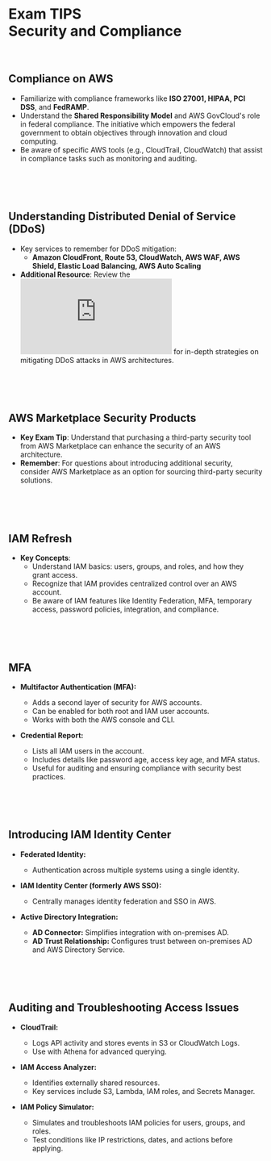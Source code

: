 # Exam TIPS<br>Security and Compliance

<br>

## Compliance on AWS
- Familiarize with compliance frameworks like **ISO 27001, HIPAA, PCI DSS**, and **FedRAMP**.
- Understand the **Shared Responsibility Model** and AWS GovCloud's role in federal compliance. The initiative which empowers the federal government to obtain objectives through innovation and cloud computing.
- Be aware of specific AWS tools (e.g., CloudTrail, CloudWatch) that assist in compliance tasks such as monitoring and auditing.

<br><br><br>

## Understanding Distributed Denial of Service (DDoS)
- Key services to remember for DDoS mitigation:
  - **Amazon CloudFront, Route 53, CloudWatch, AWS WAF, AWS Shield, Elastic Load Balancing, AWS Auto Scaling**
- **Additional Resource**: Review the ![AWS DDoS White Paper](https://docs.aws.amazon.com/pdfs/whitepapers/latest/aws-best-practices-ddos-resiliency/aws-best-practices-ddos-resiliency.pdf) for in-depth strategies on mitigating DDoS attacks in AWS architectures.

<br><br><br>

## AWS Marketplace Security Products
- **Key Exam Tip**: Understand that purchasing a third-party security tool from AWS Marketplace can enhance the security of an AWS architecture.
- **Remember**: For questions about introducing additional security, consider AWS Marketplace as an option for sourcing third-party security solutions.

<br><br><br>

## IAM Refresh
- **Key Concepts**:
  - Understand IAM basics: users, groups, and roles, and how they grant access.
  - Recognize that IAM provides centralized control over an AWS account.
  - Be aware of IAM features like Identity Federation, MFA, temporary access, password policies, integration, and compliance.

<br><br><br>

## MFA
- **Multifactor Authentication (MFA):**  
  - Adds a second layer of security for AWS accounts.  
  - Can be enabled for both root and IAM user accounts.  
  - Works with both the AWS console and CLI.  

- **Credential Report:**  
  - Lists all IAM users in the account.  
  - Includes details like password age, access key age, and MFA status.  
  - Useful for auditing and ensuring compliance with security best practices.  

<br><br><br>


## Introducing IAM Identity Center
- **Federated Identity:**  
  - Authentication across multiple systems using a single identity.  

- **IAM Identity Center (formerly AWS SSO):**  
  - Centrally manages identity federation and SSO in AWS.  

- **Active Directory Integration:**  
  - **AD Connector:** Simplifies integration with on-premises AD.  
  - **AD Trust Relationship:** Configures trust between on-premises AD and AWS Directory Service.  

<br><br><br>


## Auditing and Troubleshooting Access Issues
- **CloudTrail:**  
  - Logs API activity and stores events in S3 or CloudWatch Logs.  
  - Use with Athena for advanced querying.  

- **IAM Access Analyzer:**  
  - Identifies externally shared resources.  
  - Key services include S3, Lambda, IAM roles, and Secrets Manager.  

- **IAM Policy Simulator:**  
  - Simulates and troubleshoots IAM policies for users, groups, and roles.  
  - Test conditions like IP restrictions, dates, and actions before applying.  

<br><br><br>


## 